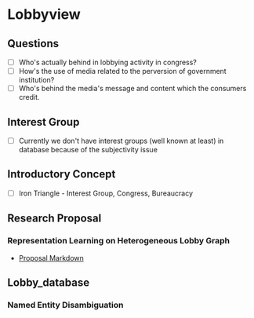 # Lobbyview
## Questions
- [ ] Who's actually behind in lobbying activity in congress?
- [ ] How's the use of media related to the perversion of government institution?
- [ ] Who's behind the media's message and content which the consumers credit.

## Interest Group
- [ ] Currently we don't have interest groups (well known at least) in database because of the subjectivity issue

## Introductory Concept
- [ ] Iron Triangle - Interest Group, Congress, Bureaucracy

## Research Proposal
### Representation Learning on Heterogeneous Lobby Graph
- [Proposal Markdown](https://github.com/syyunn/lobbyview/blob/master/proposal/Representation%20Learning%20on%20Heterogeneous%20Lobby%20Graph.md)

## Lobby_database
### Named Entity Disambiguation 
